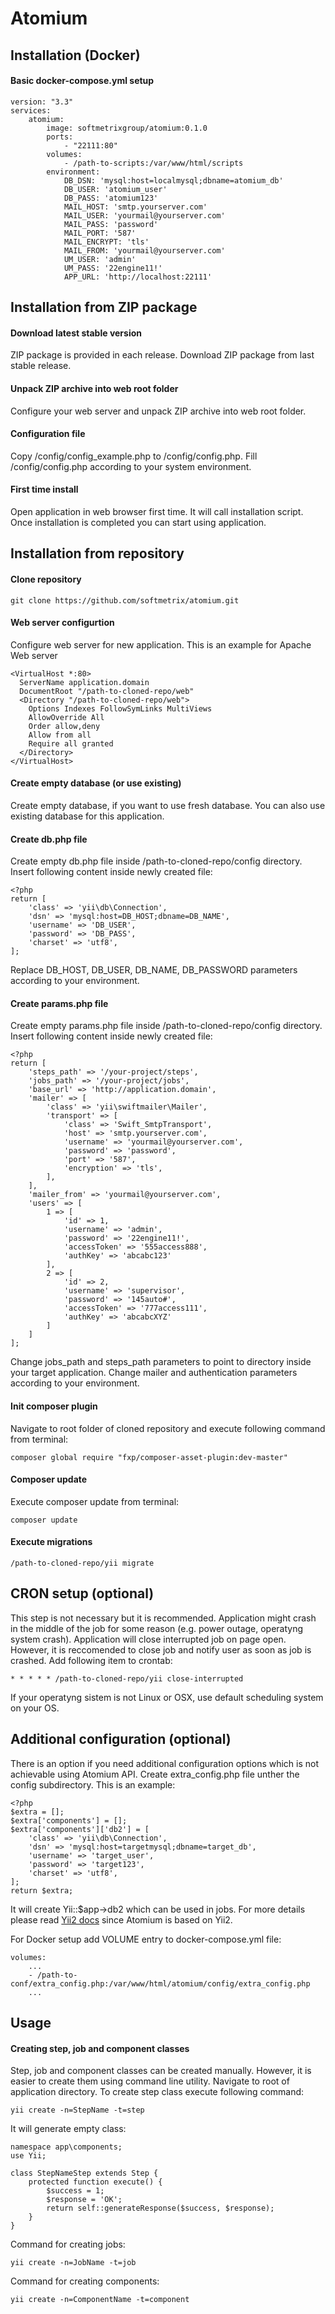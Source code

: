 # Atomium
## Installation (Docker)
#### Basic docker-compose.yml setup

    version: "3.3"
    services:
        atomium:
            image: softmetrixgroup/atomium:0.1.0
            ports:
                - "22111:80"
            volumes:
                - /path-to-scripts:/var/www/html/scripts
            environment:
                DB_DSN: 'mysql:host=localmysql;dbname=atomium_db'
                DB_USER: 'atomium_user'
                DB_PASS: 'atomium123'
                MAIL_HOST: 'smtp.yourserver.com'
                MAIL_USER: 'yourmail@yourserver.com'
                MAIL_PASS: 'password'
                MAIL_PORT: '587'
                MAIL_ENCRYPT: 'tls'
                MAIL_FROM: 'yourmail@yourserver.com'
                UM_USER: 'admin'
                UM_PASS: '22engine11!'
                APP_URL: 'http://localhost:22111'

## Installation from ZIP package
#### Download latest stable version
ZIP package is provided in each release. Download ZIP package from last stable release.
#### Unpack ZIP archive into web root folder
Configure your web server and unpack ZIP archive into web root folder.
#### Configuration file
Copy /config/config_example.php to /config/config.php. Fill /config/config.php according to 
your system environment.
#### First time install
Open application in web browser first time. It will call installation script. Once installation is 
completed you can start using application.

## Installation from repository
#### Clone repository
    git clone https://github.com/softmetrix/atomium.git
#### Web server configurtion
Configure web server for new application. This is an example for Apache Web server

    <VirtualHost *:80>
      ServerName application.domain
      DocumentRoot "/path-to-cloned-repo/web"
      <Directory "/path-to-cloned-repo/web">
        Options Indexes FollowSymLinks MultiViews
        AllowOverride All
        Order allow,deny
        Allow from all
        Require all granted
      </Directory>
    </VirtualHost>
#### Create empty database (or use existing)
Create empty database, if you want to use fresh database. You can also use existing database for this application.
#### Create db.php file
Create empty db.php file inside /path-to-cloned-repo/config directory. Insert following content inside newly created file:

    <?php
    return [
        'class' => 'yii\db\Connection',
        'dsn' => 'mysql:host=DB_HOST;dbname=DB_NAME',
        'username' => 'DB_USER',
        'password' => 'DB_PASS',
        'charset' => 'utf8',
    ];
Replace DB_HOST, DB_USER, DB_NAME, DB_PASSWORD parameters according to your environment.
#### Create params.php file
Create empty params.php file inside /path-to-cloned-repo/config directory. Insert following content inside newly created file:

    <?php
    return [
        'steps_path' => '/your-project/steps',
        'jobs_path' => '/your-project/jobs',
        'base_url' => 'http://application.domain',
        'mailer' => [
            'class' => 'yii\swiftmailer\Mailer',
            'transport' => [
                'class' => 'Swift_SmtpTransport',
                'host' => 'smtp.yourserver.com',
                'username' => 'yourmail@yourserver.com',
                'password' => 'password',
                'port' => '587',
                'encryption' => 'tls',
            ],
        ],  
        'mailer_from' => 'yourmail@yourserver.com',
        'users' => [
            1 => [
                'id' => 1,
                'username' => 'admin',
                'password' => '22engine11!',
                'accessToken' => '555access888',
                'authKey' => 'abcabc123'
            ],
            2 => [
                'id' => 2,
                'username' => 'supervisor',
                'password' => '145auto#',
                'accessToken' => '777access111',
                'authKey' => 'abcabcXYZ'
            ]
        ]
    ];
Change jobs_path and steps_path parameters to point to directory inside your target application. Change mailer and authentication parameters according to your environment.
#### Init composer plugin
Navigate to root folder of cloned repository and execute following command from terminal:

    composer global require "fxp/composer-asset-plugin:dev-master"
#### Composer update
Execute composer update from terminal:

    composer update
#### Execute migrations
    /path-to-cloned-repo/yii migrate

## CRON setup (optional)
This step is not necessary but it is recommended. Application might crash in the middle of the job for some reason (e.g. power outage, operatyng system crash). Application will close interrupted job on page open. However, it is reccomended to close job and notify user as soon as job is crashed. Add following item to crontab:

    * * * * * /path-to-cloned-repo/yii close-interrupted

If your operatyng sistem is not Linux or OSX, use default scheduling system on your OS. 

## Additional configuration (optional)
There is an option if you need additional configuration options which is not achievable using Atomium API.
Create extra_config.php file unther the config subdirectory. This is an example:

    <?php
    $extra = [];
    $extra['components'] = [];
    $extra['components']['db2'] = [
        'class' => 'yii\db\Connection',
        'dsn' => 'mysql:host=targetmysql;dbname=target_db',
        'username' => 'target_user',
        'password' => 'target123',
        'charset' => 'utf8',
    ];
    return $extra;

It will create Yii::$app->db2 which can be used in jobs. 
For more details please read [Yii2 docs](https://www.yiiframework.com/doc/api/2.0) since Atomium is based on Yii2.

For Docker setup add VOLUME entry to docker-compose.yml file:

    volumes:
        ...
        - /path-to-conf/extra_config.php:/var/www/html/atomium/config/extra_config.php
        ...

## Usage
#### Creating step, job and component classes
Step, job and component classes can be created manually. However, it is easier to create them using command line utility. Navigate to root of application directory. To create step class execute following command:

    yii create -n=StepName -t=step

It will generate empty class:

    namespace app\components;
    use Yii;

    class StepNameStep extends Step {
        protected function execute() {
            $success = 1;
            $response = 'OK';
            return self::generateResponse($success, $response);
        }
    }

Command for creating jobs:

    yii create -n=JobName -t=job

Command for creating components:

    yii create -n=ComponentName -t=component
